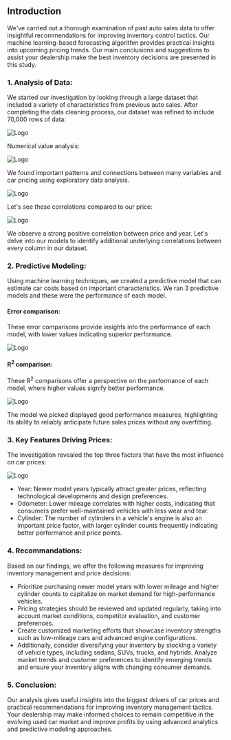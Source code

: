 ## Introduction
We've carried out a thorough examination of past auto sales data to offer insightful recommendations for improving inventory control tactics. Our machine learning-based forecasting algorithm provides practical insights into upcoming pricing trends. Our main conclusions and suggestions to assist your dealership make the best inventory decisions are presented in this study.

### 1. Analysis of Data:

We started our investigation by looking through a large dataset that included a variety of characteristics from previous auto sales. After completing the data cleaning process, our dataset was refined to include 70,000 rows of data:

![Logo](https://github.com/Ziggy-Z/What-Drives-the-Price-of-a-Car/blob/main/images/dataInfo.PNG)

Numerical value analysis:

![Logo](https://github.com/Ziggy-Z/What-Drives-the-Price-of-a-Car/blob/main/images/dataDesc.PNG)

We found important patterns and connections between many variables and car pricing using exploratory data analysis.

![Logo](https://github.com/Ziggy-Z/What-Drives-the-Price-of-a-Car/blob/main/images/heatMap.png)

Let's see these correlations compared to our price:

![Logo](https://github.com/Ziggy-Z/What-Drives-the-Price-of-a-Car/blob/main/images/priceCorr.png)

We observe a strong positive correlation between price and year. Let's delve into our models to identify additional underlying correlations between every column in our dataset.
### 2.  Predictive Modeling: 
Using machine learning techniques, we created a predictive model that can estimate car costs based on important characteristics. We ran 3 predictive models and these were the performance of each model.

#### Error comparison:
These error comparisons provide insights into the performance of each model, with lower values indicating superior performance.

![Logo](https://github.com/Ziggy-Z/What-Drives-the-Price-of-a-Car/blob/main/images/MSE_comp.png)

#### R<sup>2</sup> comparison:
These R<sup>2</sup> comparisons offer a perspective on the performance of each model, where higher values signify better performance.

![Logo](https://github.com/Ziggy-Z/What-Drives-the-Price-of-a-Car/blob/main/images/R_comp.png)

The model we picked displayed good performance measures, highlighting its ability to reliably anticipate future sales prices without any overfitting.

### 3. Key Features Driving Prices:

The investigation revealed the top three factors that have the most influence on car prices:

![Logo](https://github.com/Ziggy-Z/What-Drives-the-Price-of-a-Car/blob/main/images/importance.png)

* Year: Newer model years typically attract greater prices, reflecting technological developments and design preferences.
* Odometer: Lower mileage correlates with higher costs, indicating that consumers prefer well-maintained vehicles with less wear and tear.
* Cylinder: The number of cylinders in a vehicle's engine is also an important price factor, with larger cylinder counts frequently indicating better performance and price points.

### 4. Recommandations:
Based on our findings, we offer the following measures for improving inventory management and price decisions:

* Prioritize purchasing newer model years with lower mileage and higher cylinder counts to capitalize on market demand for high-performance vehicles.
* Pricing strategies should be reviewed and updated regularly, taking into account market conditions, competitor evaluation, and customer preferences.
* Create customized marketing efforts that showcase inventory strengths such as low-mileage cars and advanced engine configurations.
* Additionally, consider diversifying your inventory by stocking a variety of vehicle types, including sedans, SUVs, trucks, and hybrids. Analyze market trends and customer preferences to identify emerging trends and ensure your inventory aligns with changing consumer demands.

### 5. Conclusion:

Our analysis gives useful insights into the biggest drivers of car prices and practical recommendations for improving inventory management tactics. Your dealership may make informed choices to remain competitive in the evolving used car market and improve profits by using advanced analytics and predictive modeling approaches.
